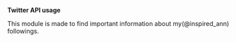 **Twitter API usage**

This module is made to find important information about my(@inspired_ann) followings.

